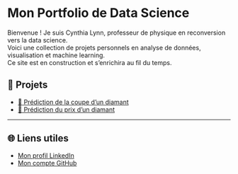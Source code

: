 # Mon Portfolio de Data Science

Bienvenue ! Je suis Cynthia Lynn, professeur de physique en reconversion vers la data science.  
Voici une collection de projets personnels en analyse de données, visualisation et machine learning.  
Ce site est en construction et s’enrichira au fil du temps.

## 📂 Projets

- [🧪 Prédiction de la coupe d’un diamant](projetct_1_Predict_cut_diamonds/README.md.txt)
- [💎 Prédiction du prix d’un diamant](project_2_Predict_price_diamonds/README.md.txt)

---

## 🌐 Liens utiles

- [Mon profil LinkedIn](https://www.linkedin.com/in/lynn-maclynn)
- [Mon compte GitHub](https://github.com/Lynn-Maclynn)
